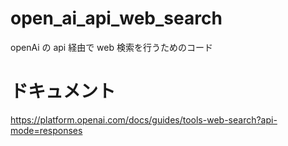 # open_ai_api_web_search

openAi の api 経由で web 検索を行うためのコード

# ドキュメント

https://platform.openai.com/docs/guides/tools-web-search?api-mode=responses
